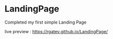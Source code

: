 # LandingPage

Completed my first simple Landing Page

live preview : https://rgatev.github.io/LandingPage/
